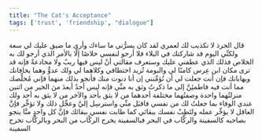 ```yaml
---
title: "The Cat's Acceptance"
tags: ['trust', 'friendship', "dialogue"]
---
```


 قال الجرذ لا تكذيب لك لعمري لقد كان يسرُّني ما ساءك وأرى ما ضيق عليك لي سعة ولكنِّي اليوم قد شاركتك في البلاء فلا أرجو لنفسي خلاصًا إلَّا بالأمر الذي أرجو لك به الخلاص فذلك الذي عطفني عليك وستعرف مقالتي أنْ ليس فيها ريبٌ ولا مخادعةٌ فإنه قد ترى مكان ابن عِرس كامنًا لي والبومة تُريد اختطافي وكلاهما لي ولك عدوٌّ وهما يخافانك ويهابانك فإن أنت جعلت لي أن تُؤمِّنني إن أنا دنوت منك فأنجو بذلك منهما فإني مُخلِّصك مما أنت فيه فاطمئِنَّ إلى ما ذكرتُ وثق به منِّي فإنه ليس أحدٌ أبعدَ منَ الخير من اثنين منزلتُهما واحدة وصفتُهما مختلفة أحدهما من لا يثق بأحد والآخر من لا يثق به أحد ولك عندي الوفاء بما جعلتُ لك من نفسي فاقبَل منِّي واسترسِل إليَّ وعجِّل ذلك ولا تؤخِّر فإنَّ العاقل لا يؤخِّر عمله ولتَطِبْ نفسك ببقائي كما طابت نفسي ببقائك فإنَّ كل واحدٍ منَّا ينجو بصاحبه كالسفينة والركَّاب في البحر فبالسفينة يخرج الركَّاب من البحر وبالركَّاب تخرج السفينة
